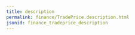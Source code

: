 ```yaml
---
title: description
permalink: finance/TradePrice.description.html
jsonid: finance_tradeprice_description
---
```

